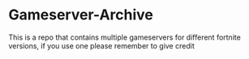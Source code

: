 # Gameserver-Archive
This is a repo that contains multiple gameservers for different fortnite versions, if you use one please remember to give credit
